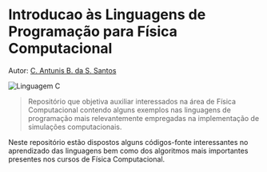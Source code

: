 # Introducao às Linguagens de Programação para Física Computacional

Autor: [C. Antunis B. da S. Santos](https://github.com/carlos-antunis-physics/)

![Linguagem C](https://img.shields.io/badge/Linguagem%20C-555555?style=plastic)
<!--
![Linguagem Fortran](https://img.shields.io/badge/Linguagem%20Fortran-4d41b1?style=plastic)
![Linguagem MATLAB](https://img.shields.io/badge/Linguagem%20MATLAB-e16737?style=plastic)
![Linguagem Python](https://img.shields.io/badge/Linguagem%20Python-3572A5?style=plastic)
![Linguagem Julia](https://img.shields.io/badge/Linguagem%20Julia-a270ba?style=plastic)
-->

> Repositório que objetiva auxiliar interessados na área de Física Computacional contendo alguns exemplos nas linguagens de programação mais relevantemente empregadas na implementação de simulações computacionais.

Neste repositório estão dispostos alguns códigos-fonte interessantes no aprendizado das linguagens bem como dos algoritmos mais importantes presentes nos cursos de Física Computacional.